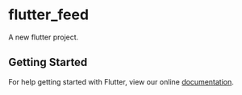 # flutter_feed

A new flutter project.

## Getting Started

For help getting started with Flutter, view our online
[documentation](http://flutter.io/).
